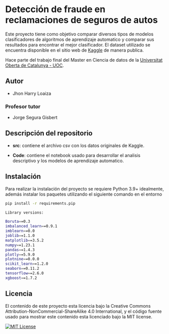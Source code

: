 
# Detección de fraude en reclamaciones de seguros de autos

Este proyecto tiene como objetivo comparar diversos tipos de modelos clasificadores de algoritmos de aprendizaje automatico y comparar sus resultados para encontrar el mejor clasificador. El dataset utilizado se encuentra disponible en el sitio web de [Kaggle](https://www.kaggle.com/code/sandeshpatkar/auto-insurance-fraud/data) de manera publica.

Hace parte del trabajo final del Master en Ciencia de datos de la [Universitat Oberta de Catalunya - UOC](https://www.uoc.edu/portal/en/index.html).
## Autor

- Jhon Harry Loaiza

### Profesor tutor
- Jorge Segura Gisbert
## Descripción del repositorio

* **src**: contiene el archivo csv con los datos originales de Kaggle.

* **Code**: contiene el notebook usado para desarrollar el analisis descriptivo y los modelos de aprendizaje automatico.

## Instalación
Para realizar la instalación del proyecto se requiere Python 3.9+ idealmente,
además instalar los paquetes utilizando el siguiente comando en el entorno

```bash
pip install -r requirements.pip
```
```bash
Library versions:

Boruta==0.3
imbalanced_learn==0.9.1
imblearn==0.0
joblib==1.1.0
matplotlib==3.5.2
numpy==1.23.1
pandas==1.4.3
plotly==5.9.0
plotnine==0.0.0
scikit_learn==1.2.0
seaborn==0.11.2
tensorflow==2.6.0
xgboost==1.7.2
```
    
## Licencia

El contenido de este proyecto esta licencia bajo la Creative Commons Attribution-NonCommercial-ShareAlike 4.0 International, y el código fuente usado para mostrar este contenido esta licenciado bajo la MIT license.






[![MIT License](https://img.shields.io/badge/License-MIT-green.svg)](https://choosealicense.com/licenses/mit/)


